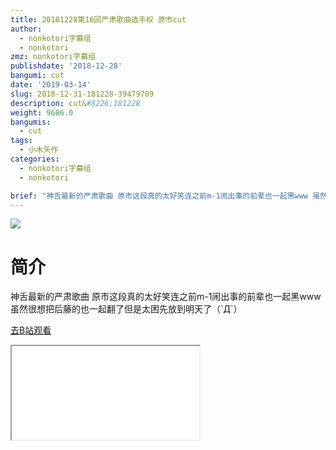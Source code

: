 ```yaml
---
title: 20181228第16回严肃歌曲选手权 原市cut
author:
  - nonkotori字幕组
  - nonkotori
zmz: nonkotori字幕组
publishdate: '2018-12-28'
bangumi: cut
date: '2019-03-14'
slug: 2018-12-31-181228-39479709
description: cut&#8226;181228
weight: 9686.0
bangumis: 
  - cut
tags:
  - 小木矢作
categories:
  - nonkotori字幕组
  - nonkotori

brief: "神舌最新的严肃歌曲 原市这段真的太好笑连之前m-1闹出事的前辈也一起黑www 虽然很想把后藤的也一起翻了但是太困先放到明天了（´Д`）"
---
```

![](https://i.imgur.com/8pEC16n.jpg)
# 简介  
神舌最新的严肃歌曲
原市这段真的太好笑连之前m-1闹出事的前辈也一起黑www
虽然很想把后藤的也一起翻了但是太困先放到明天了（´Д`）  

[去B站观看](https://www.bilibili.com/video/av39479709/)
<div class ="resp-container"><iframe class="testiframe" src="//player.bilibili.com/player.html?aid=39479709"", scrolling="no", allowfullscreen="true" > </iframe></div> 
